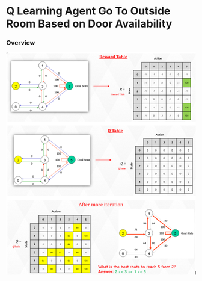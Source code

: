 # Q Learning Agent Go To Outside Room Based on Door Availability

### Overview
![alt text](overview.png)
